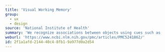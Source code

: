 ```yaml
---
title: 'Visual Working Memory'
group:
  - ux
  - design
source: 'National Institute of Health'
summary: 'We recognize associations between objects using cues such as color, proximity, similarity, and connectedness, among other factors. Some of these cues are stronger than others and some can be combined for better results.'
weburl: 'https://www.ncbi.nlm.nih.gov/pmc/articles/PMC5241862/'
id: 2f1a1afd-2144-40c4-8fb1-9a977d0a2d54
---
```


